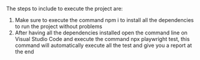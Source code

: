 The steps to include to execute the project are:

1. Make sure to execute the command npm i to install all the dependencies to run the project without problems
2. After having all the dependencies installed open the command line on Visual Studio Code and execute the command npx playwright test, 
this command will automatically execute all the test and give you a report at the end
